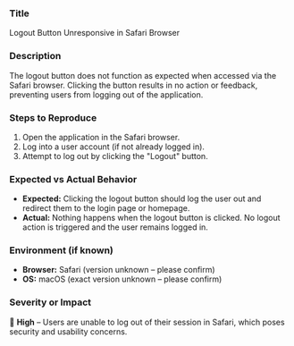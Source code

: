 ### **Title**
Logout Button Unresponsive in Safari Browser

### **Description**
The logout button does not function as expected when accessed via the Safari browser. Clicking the button results in no action or feedback, preventing users from logging out of the application.

### **Steps to Reproduce**
1. Open the application in the Safari browser.  
2. Log into a user account (if not already logged in).  
3. Attempt to log out by clicking the "Logout" button.

### **Expected vs Actual Behavior**
- **Expected:** Clicking the logout button should log the user out and redirect them to the login page or homepage.  
- **Actual:** Nothing happens when the logout button is clicked. No logout action is triggered and the user remains logged in.

### **Environment (if known)**
- **Browser:** Safari (version unknown – please confirm)  
- **OS:** macOS (exact version unknown – please confirm)

### **Severity or Impact**
🚨 **High** – Users are unable to log out of their session in Safari, which poses security and usability concerns.
